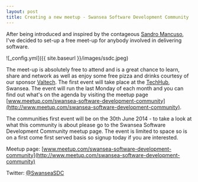 ```yaml
---
layout: post
title: Creating a new meetup - Swansea Software Development Community
---
```


After being introduced and inspired by the contageous [Sandro Mancuso](https://codurance.com/blog/author/sandro-mancuso/), I've decided to set-up a free meet-up for anybody involved in delivering software.

![_config.yml]({{ site.baseurl }}/images/ssdc.jpeg)

The meet-up is absolutely free to attend and is a great chance to learn, share and network as well as enjoy some free pizza and drinks courtesy of our sponsor [Valtech](http://valtech.com). The first event will take place at the [TechHub](https://swansea.techhub.com/), Swansea. The event will run the last Monday of each month and you can find out what's on the agenda by visiting the meetup page [www.meetup.com/swansea-software-development-community](http://www.meetup.com/swansea-software-development-community).

The communities first event will be on the 30th June 2014 - to take a look at what this community is about please go to the Swansea Software Development Community meetup page. The event is limited to space so is on a first come first served basis so signup today if you are interested.

Meetup page: [www.meetup.com/swansea-software-development-community](http://www.meetup.com/swansea-software-development-community)

Twitter: [@SwanseaSDC](http://twitter.com/SwanseaSDC)

